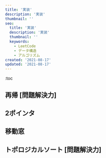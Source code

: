 ```yaml
---
title: '実装'
description: '実装'
thumbnail: ''
seo:
  title: '実装'
  description: '実装'
  thumbnail: ''
  keywords:
    - LeetCode
    - データ構造
    - アルゴリズム
created: '2021-08-17'
updated: '2021-08-17'
---
```


:toc

## 再帰 [問題解決力]

## 2ポインタ

## 移動窓

## トポロジカルソート [問題解決力]
